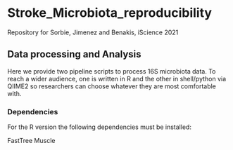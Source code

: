 # Stroke_Microbiota_reproducibility
Repository for Sorbie, Jimenez and Benakis, iScience 2021 


## Data processing and Analysis 

Here we provide two pipeline scripts to process 16S microbiota data. To reach a wider audience, one is written in R and the other in shell/python via QIIME2 so researchers can choose whatever they are most comfortable with. 


### Dependencies 

For the R version the following dependencies must be installed: 

FastTree
Muscle 

